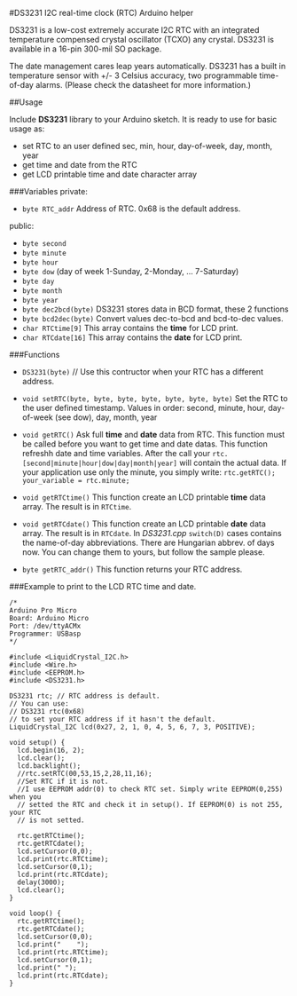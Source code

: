 #DS3231 I2C real-time clock (RTC) Arduino helper

DS3231 is a low-cost extremely accurate I2C RTC with an integrated temperature
compensed crystal oscillator (TCXO) any crystal. DS3231 is available in a
16-pin 300-mil SO package.

The date management cares leap years automatically. DS3231 has a built in 
temperature sensor with +/- 3 Celsius accuracy, two programmable time-of-day
alarms. (Please check the datasheet for more information.)

##Usage

Include **DS3231** library to your Arduino sketch.
It is ready to use for basic usage as:
- set RTC to an user defined sec, min, hour, day-of-week, day, month, year
- get time and date from the RTC
- get LCD printable time and date character array

###Variables
  private:
-    `byte RTC_addr` Address of RTC. 0x68 is the default address.
  
  public:
-    `byte second`
-    `byte minute`
-    `byte hour`
-    `byte dow` (day of week 1-Sunday, 2-Monday, ... 7-Saturday)
-    `byte day`
-    `byte month`
-    `byte year`
-    `byte dec2bcd(byte)` DS3231 stores data in BCD format, these 2 functions
-    `byte bcd2dec(byte)` Convert values dec-to-bcd and bcd-to-dec values.
-    `char RTCtime[9]` This array contains the **time** for LCD print.
-    `char RTCdate[16]` This array contains the **date** for LCD print.

###Functions
  
-    `DS3231(byte)` // Use this contructor when your RTC has a different address.

    
-    `void setRTC(byte, byte, byte, byte, byte, byte, byte)`
    Set the RTC to the user defined timestamp.
    Values in order: 
    second, minute, hour, day-of-week (see dow), day, month, year
    
-   `void getRTC()`
    Ask full **time** and **date** data from RTC.
    This function must be called before you want to get time and date datas.
    This function refreshh date and time variables.
    After the call your `rtc.[second|minute|hour|dow|day|month|year]` will
    contain the actual data. If your application use only the minute, you
    simply write:
    `rtc.getRTC();
      your_variable = rtc.minute;
    `
    
-    `void getRTCtime()`
    This function create an LCD printable **time** data array.
    The result is in `RTCtime`.
    
-    `void getRTCdate()`
    This function create an LCD printable **date** data array.
    The result is in `RTCdate`.
    In _DS3231.cpp_ `switch(D)` cases contains the name-of-day abbreviations.
    There are Hungarian abbrev. of days now. You can change them to yours, 
    but follow the sample please. 
    
    
-    `byte getRTC_addr()`
    This function returns your RTC address.

###Example to print to the LCD RTC time and date.

```
/*
Arduino Pro Micro
Board: Arduino Micro
Port: /dev/ttyACMx
Programmer: USBasp
*/

#include <LiquidCrystal_I2C.h>
#include <Wire.h>
#include <EEPROM.h>
#include <DS3231.h>

DS3231 rtc; // RTC address is default.
// You can use:
// DS3231 rtc(0x68)
// to set your RTC address if it hasn't the default.
LiquidCrystal_I2C lcd(0x27, 2, 1, 0, 4, 5, 6, 7, 3, POSITIVE);

void setup() {
  lcd.begin(16, 2);
  lcd.clear();
  lcd.backlight();
  //rtc.setRTC(00,53,15,2,28,11,16);
  //Set RTC if it is not. 
  //I use EEPROM addr(0) to check RTC set. Simply write EEPROM(0,255) when you
  // setted the RTC and check it in setup(). If EEPROM(0) is not 255, your RTC
  // is not setted.
  
  rtc.getRTCtime();
  rtc.getRTCdate();
  lcd.setCursor(0,0);
  lcd.print(rtc.RTCtime);
  lcd.setCursor(0,1);
  lcd.print(rtc.RTCdate);
  delay(3000);
  lcd.clear();
}

void loop() {
  rtc.getRTCtime();
  rtc.getRTCdate();
  lcd.setCursor(0,0);
  lcd.print("    ");
  lcd.print(rtc.RTCtime);
  lcd.setCursor(0,1);
  lcd.print(" ");
  lcd.print(rtc.RTCdate);
}

```




